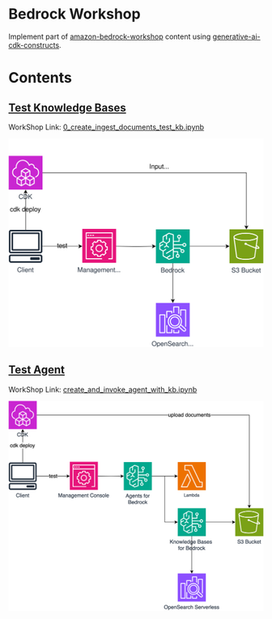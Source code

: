 # Bedrock Workshop
Implement part of [amazon-bedrock-workshop](https://github.com/aws-samples/amazon-bedrock-workshop) content using [generative-ai-cdk-constructs](https://github.com/awslabs/generative-ai-cdk-constructs).

# Contents

## [Test Knowledge Bases](./lib/constructs/02_0_test-knowledge-bases.ts)
WorkShop Link: [0_create_ingest_documents_test_kb.ipynb](https://github.com/aws-samples/amazon-bedrock-workshop/blob/main/02_KnowledgeBases_and_RAG/0_create_ingest_documents_test_kb.ipynb)

![](./docs/knowledge-bases.drawio.svg)


## [Test Agent](./lib/constructs/05_0_test-agent.ts)
WorkShop Link: [create_and_invoke_agent_with_kb.ipynb](https://github.com/aws-samples/amazon-bedrock-workshop/blob/main/05_Agents/insurance_claims_agent/with_kb/create_and_invoke_agent_with_kb.ipynb)

![](./docs/agents.drawio.svg)